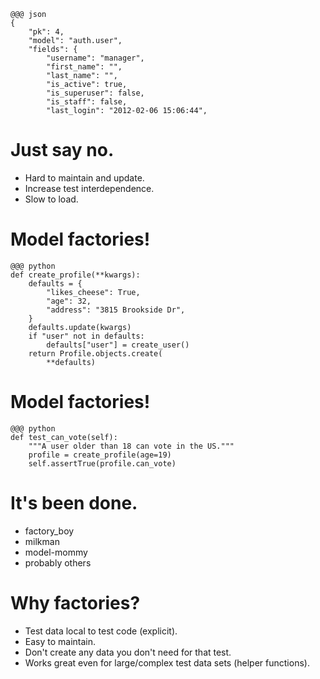 <!SLIDE antipattern>

    @@@ json
    {
        "pk": 4,
        "model": "auth.user",
        "fields": {
            "username": "manager",
            "first_name": "",
            "last_name": "",
            "is_active": true,
            "is_superuser": false,
            "is_staff": false,
            "last_login": "2012-02-06 15:06:44",

<!SLIDE incremental>

# Just say no. #

* Hard to maintain and update.
* Increase test interdependence.
* Slow to load.


<!SLIDE>

# Model factories! #

    @@@ python
    def create_profile(**kwargs):
        defaults = {
            "likes_cheese": True,
            "age": 32,
            "address": "3815 Brookside Dr",
        }
        defaults.update(kwargs)
        if "user" not in defaults:
            defaults["user"] = create_user()
        return Profile.objects.create(
            **defaults)

<!SLIDE>

# Model factories! #

    @@@ python
    def test_can_vote(self):
        """A user older than 18 can vote in the US."""
        profile = create_profile(age=19)
        self.assertTrue(profile.can_vote)


<!SLIDE incremental>

# It's been done. #

* factory_boy
* milkman
* model-mommy
* probably others

<!SLIDE incremental>

# Why factories? #

* Test data local to test code (explicit).
* Easy to maintain.
* Don't create any data you don't need for that test.
* Works great even for large/complex test data sets (helper functions).
